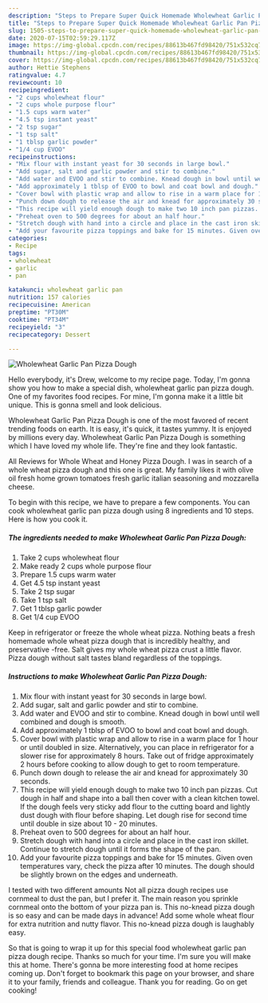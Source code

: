 ```yaml
---
description: "Steps to Prepare Super Quick Homemade Wholewheat Garlic Pan Pizza Dough"
title: "Steps to Prepare Super Quick Homemade Wholewheat Garlic Pan Pizza Dough"
slug: 1505-steps-to-prepare-super-quick-homemade-wholewheat-garlic-pan-pizza-dough
date: 2020-07-15T02:59:29.117Z
image: https://img-global.cpcdn.com/recipes/88613b467fd98420/751x532cq70/wholewheat-garlic-pan-pizza-dough-recipe-main-photo.jpg
thumbnail: https://img-global.cpcdn.com/recipes/88613b467fd98420/751x532cq70/wholewheat-garlic-pan-pizza-dough-recipe-main-photo.jpg
cover: https://img-global.cpcdn.com/recipes/88613b467fd98420/751x532cq70/wholewheat-garlic-pan-pizza-dough-recipe-main-photo.jpg
author: Hettie Stephens
ratingvalue: 4.7
reviewcount: 10
recipeingredient:
- "2 cups wholewheat flour"
- "2 cups whole purpose flour"
- "1.5 cups warm water"
- "4.5 tsp instant yeast"
- "2 tsp sugar"
- "1 tsp salt"
- "1 tblsp garlic powder"
- "1/4 cup EVOO"
recipeinstructions:
- "Mix flour with instant yeast for 30 seconds in large bowl."
- "Add sugar, salt and garlic powder and stir to combine."
- "Add water and EVOO and stir to combine. Knead dough in bowl until well combined and dough is smooth."
- "Add approximately 1 tblsp of EVOO to bowl and coat bowl and dough."
- "Cover bowl with plastic wrap and allow to rise in a warm place for 1 hour or until doubled in size. Alternatively, you can place in refrigerator for a slower rise for approximately 8 hours. Take out of fridge approximately 2 hours before cooking to allow dough to get to room temperature."
- "Punch down dough to release the air and knead for approximately 30 seconds."
- "This recipe will yield enough dough to make two 10 inch pan pizzas. Cut dough in half and shape into a ball then cover with a clean kitchen towel. If the dough feels very sticky add flour to the cutting board and lightly dust dough with flour before shaping. Let dough rise for second time until double in size about 10 - 20 minutes."
- "Preheat oven to 500 degrees for about an half hour."
- "Stretch dough with hand into a circle and place in the cast iron skillet. Continue to stretch dough until it forms the shape of the pan."
- "Add your favourite pizza toppings and bake for 15 minutes. Given oven temperatures vary, check the pizza after 10 minutes. The dough should be slightly brown on the edges and underneath."
categories:
- Recipe
tags:
- wholewheat
- garlic
- pan

katakunci: wholewheat garlic pan 
nutrition: 157 calories
recipecuisine: American
preptime: "PT30M"
cooktime: "PT34M"
recipeyield: "3"
recipecategory: Dessert

---
```



![Wholewheat Garlic Pan Pizza Dough](https://img-global.cpcdn.com/recipes/88613b467fd98420/751x532cq70/wholewheat-garlic-pan-pizza-dough-recipe-main-photo.jpg)

Hello everybody, it's Drew, welcome to my recipe page. Today, I'm gonna show you how to make a special dish, wholewheat garlic pan pizza dough. One of my favorites food recipes. For mine, I'm gonna make it a little bit unique. This is gonna smell and look delicious.

Wholewheat Garlic Pan Pizza Dough is one of the most favored of recent trending foods on earth. It is easy, it's quick, it tastes yummy. It is enjoyed by millions every day. Wholewheat Garlic Pan Pizza Dough is something which I have loved my whole life. They're fine and they look fantastic.

All Reviews for Whole Wheat and Honey Pizza Dough. I was in search of a whole wheat pizza dough and this one is great. My family likes it with olive oil fresh home grown tomatoes fresh garlic italian seasoning and mozzarella cheese.


To begin with this recipe, we have to prepare a few components. You can cook wholewheat garlic pan pizza dough using 8 ingredients and 10 steps. Here is how you cook it.

<!--inarticleads1-->

##### The ingredients needed to make Wholewheat Garlic Pan Pizza Dough:

1. Take 2 cups wholewheat flour
1. Make ready 2 cups whole purpose flour
1. Prepare 1.5 cups warm water
1. Get 4.5 tsp instant yeast
1. Take 2 tsp sugar
1. Take 1 tsp salt
1. Get 1 tblsp garlic powder
1. Get 1/4 cup EVOO


Keep in refrigerator or freeze the whole wheat pizza. Nothing beats a fresh homemade whole wheat pizza dough that is incredibly healthy, and preservative -free. Salt gives my whole wheat pizza crust a little flavor. Pizza dough without salt tastes bland regardless of the toppings. 

<!--inarticleads2-->

##### Instructions to make Wholewheat Garlic Pan Pizza Dough:

1. Mix flour with instant yeast for 30 seconds in large bowl.
1. Add sugar, salt and garlic powder and stir to combine.
1. Add water and EVOO and stir to combine. Knead dough in bowl until well combined and dough is smooth.
1. Add approximately 1 tblsp of EVOO to bowl and coat bowl and dough.
1. Cover bowl with plastic wrap and allow to rise in a warm place for 1 hour or until doubled in size. Alternatively, you can place in refrigerator for a slower rise for approximately 8 hours. Take out of fridge approximately 2 hours before cooking to allow dough to get to room temperature.
1. Punch down dough to release the air and knead for approximately 30 seconds.
1. This recipe will yield enough dough to make two 10 inch pan pizzas. Cut dough in half and shape into a ball then cover with a clean kitchen towel. If the dough feels very sticky add flour to the cutting board and lightly dust dough with flour before shaping. Let dough rise for second time until double in size about 10 - 20 minutes.
1. Preheat oven to 500 degrees for about an half hour.
1. Stretch dough with hand into a circle and place in the cast iron skillet. Continue to stretch dough until it forms the shape of the pan.
1. Add your favourite pizza toppings and bake for 15 minutes. Given oven temperatures vary, check the pizza after 10 minutes. The dough should be slightly brown on the edges and underneath.


I tested with two different amounts Not all pizza dough recipes use cornmeal to dust the pan, but I prefer it. The main reason you sprinkle cornmeal onto the bottom of your pizza pan is. This no-knead pizza dough is so easy and can be made days in advance! Add some whole wheat flour for extra nutrition and nutty flavor. This no-knead pizza dough is laughably easy. 

So that is going to wrap it up for this special food wholewheat garlic pan pizza dough recipe. Thanks so much for your time. I'm sure you will make this at home. There's gonna be more interesting food at home recipes coming up. Don't forget to bookmark this page on your browser, and share it to your family, friends and colleague. Thank you for reading. Go on get cooking!
